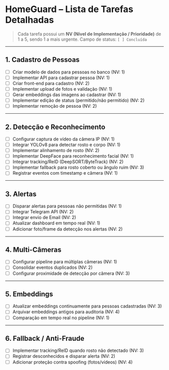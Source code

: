 # HomeGuard – Lista de Tarefas Detalhadas

> Cada tarefa possui um **NV (Nível de Implementação / Prioridade)** de 1 a 5, sendo 1 a mais urgente.
> Campo de status: `[ ] Concluída`

---

## 1. Cadastro de Pessoas

- [ ] Criar modelo de dados para pessoas no banco (NV: 1)
- [ ] Implementar API para cadastrar pessoa (NV: 1)
- [ ] Criar front-end para cadastro (NV: 2)
- [ ] Implementar upload de fotos e validação (NV: 1)
- [ ] Gerar embeddings das imagens ao cadastrar (NV: 1)
- [ ] Implementar edição de status (permitido/não permitido) (NV: 2)
- [ ] Implementar remoção de pessoa (NV: 2)

---

## 2. Detecção e Reconhecimento

- [ ] Configurar captura de vídeo da câmera IP (NV: 1)
- [ ] Integrar YOLOv8 para detectar rosto e corpo (NV: 1)
- [ ] Implementar alinhamento de rosto (NV: 2)
- [ ] Implementar DeepFace para reconhecimento facial (NV: 1)
- [ ] Integrar tracking/ReID (DeepSORT/ByteTrack) (NV: 2)
- [ ] Implementar fallback para rosto coberto ou ângulo ruim (NV: 3)
- [ ] Registrar eventos com timestamp e câmera (NV: 1)

---

## 3. Alertas

- [ ] Disparar alertas para pessoas não permitidas (NV: 1)
- [ ] Integrar Telegram API (NV: 2)
- [ ] Integrar envio de Email (NV: 2)
- [ ] Atualizar dashboard em tempo real (NV: 1)
- [ ] Adicionar foto/frame da detecção nos alertas (NV: 2)

---

## 4. Multi-Câmeras

- [ ] Configurar pipeline para múltiplas câmeras (NV: 1)
- [ ] Consolidar eventos duplicados (NV: 2)
- [ ] Configurar proximidade de detecção por câmera (NV: 3)

---

## 5. Embeddings

- [ ] Atualizar embeddings continuamente para pessoas cadastradas (NV: 3)
- [ ] Arquivar embeddings antigos para auditoria (NV: 4)
- [ ] Comparação em tempo real no pipeline (NV: 1)

---

## 6. Fallback / Anti-Fraude

- [ ] Implementar tracking/ReID quando rosto não detectado (NV: 3)
- [ ] Registrar desconhecidos e disparar alerta (NV: 2)
- [ ] Adicionar proteção contra spoofing (fotos/vídeos) (NV: 4)
